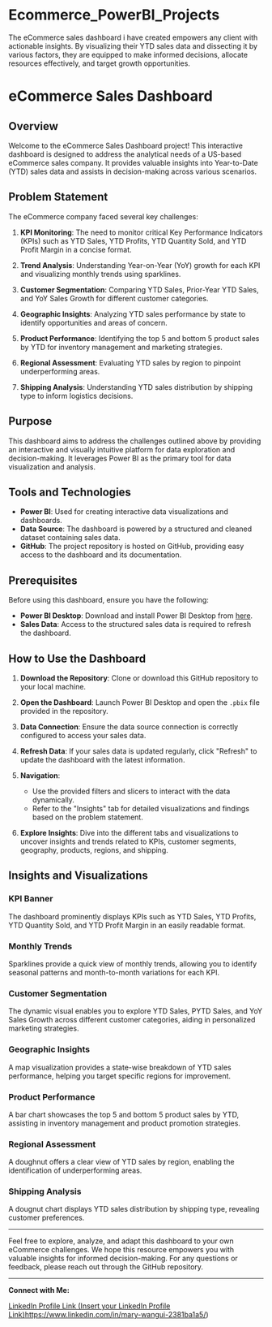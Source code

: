 # Ecommerce_PowerBI_Projects
The eCommerce sales dashboard i have created empowers any client with actionable insights. By visualizing their YTD sales data and dissecting it by various factors, they are equipped to make informed decisions, allocate resources effectively, and target growth opportunities.
# eCommerce Sales Dashboard

## Overview

Welcome to the eCommerce Sales Dashboard project! This interactive dashboard is designed to address the analytical needs of a US-based eCommerce sales company. It provides valuable insights into Year-to-Date (YTD) sales data and assists in decision-making across various scenarios.

## Problem Statement

The eCommerce company faced several key challenges:

1. **KPI Monitoring**: The need to monitor critical Key Performance Indicators (KPIs) such as YTD Sales, YTD Profits, YTD Quantity Sold, and YTD Profit Margin in a concise format.

2. **Trend Analysis**: Understanding Year-on-Year (YoY) growth for each KPI and visualizing monthly trends using sparklines.

3. **Customer Segmentation**: Comparing YTD Sales, Prior-Year YTD Sales, and YoY Sales Growth for different customer categories.

4. **Geographic Insights**: Analyzing YTD sales performance by state to identify opportunities and areas of concern.

5. **Product Performance**: Identifying the top 5 and bottom 5 product sales by YTD for inventory management and marketing strategies.

6. **Regional Assessment**: Evaluating YTD sales by region to pinpoint underperforming areas.

7. **Shipping Analysis**: Understanding YTD sales distribution by shipping type to inform logistics decisions.

## Purpose

This dashboard aims to address the challenges outlined above by providing an interactive and visually intuitive platform for data exploration and decision-making. It leverages Power BI as the primary tool for data visualization and analysis.

## Tools and Technologies

- **Power BI**: Used for creating interactive data visualizations and dashboards.
- **Data Source**: The dashboard is powered by a structured and cleaned dataset containing sales data.
- **GitHub**: The project repository is hosted on GitHub, providing easy access to the dashboard and its documentation.

## Prerequisites

Before using this dashboard, ensure you have the following:

- **Power BI Desktop**: Download and install Power BI Desktop from [here](https://powerbi.microsoft.com/en-us/desktop/).
- **Sales Data**: Access to the structured sales data is required to refresh the dashboard.

## How to Use the Dashboard

1. **Download the Repository**: Clone or download this GitHub repository to your local machine.

2. **Open the Dashboard**: Launch Power BI Desktop and open the `.pbix` file provided in the repository.

3. **Data Connection**: Ensure the data source connection is correctly configured to access your sales data.

4. **Refresh Data**: If your sales data is updated regularly, click "Refresh" to update the dashboard with the latest information.

5. **Navigation**:
   - Use the provided filters and slicers to interact with the data dynamically.
   - Refer to the "Insights" tab for detailed visualizations and findings based on the problem statement.

6. **Explore Insights**: Dive into the different tabs and visualizations to uncover insights and trends related to KPIs, customer segments, geography, products, regions, and shipping.

## Insights and Visualizations

### KPI Banner

The dashboard prominently displays KPIs such as YTD Sales, YTD Profits, YTD Quantity Sold, and YTD Profit Margin in an easily readable format.

### Monthly Trends

Sparklines provide a quick view of monthly trends, allowing you to identify seasonal patterns and month-to-month variations for each KPI.

### Customer Segmentation

The dynamic visual enables you to explore YTD Sales, PYTD Sales, and YoY Sales Growth across different customer categories, aiding in personalized marketing strategies.

### Geographic Insights

A map visualization provides a state-wise breakdown of YTD sales performance, helping you target specific regions for improvement.

### Product Performance

A bar chart showcases the top 5 and bottom 5 product sales by YTD, assisting in inventory management and product promotion strategies.

### Regional Assessment

A doughnut offers a clear view of YTD sales by region, enabling the identification of underperforming areas.

### Shipping Analysis

A dougnut chart displays YTD sales distribution by shipping type, revealing customer preferences.

---

Feel free to explore, analyze, and adapt this dashboard to your own eCommerce challenges. We hope this resource empowers you with valuable insights for informed decision-making. For any questions or feedback, please reach out through the GitHub repository.

---

**Connect with Me:**

[LinkedIn Profile Link (Insert your LinkedIn Profile Link)](https://www.linkedin.com/in/mary-wangui-2381ba1a5/)https://www.linkedin.com/in/mary-wangui-2381ba1a5/)
